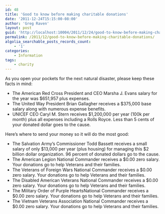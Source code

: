 ```yaml
---
id: 48
title: 'Good to know before making charitable donations'
date: '2011-12-24T15:15:00-08:00'
author: 'Greg Raven'
layout: post
guid: 'http://localhost:10004/2011/12/24/good-to-know-before-making-charitable-donations/'
permalink: /2011/12/good-to-know-before-making-charitable-donations/
algolia_searchable_posts_records_count:
    - '1'
categories:
    - Information
tags:
    - charity
---
```


As you open your pockets for the next natural disaster, please keep these facts in mind:

- The American Red Cross President and CEO Marsha J. Evans salary for the year was $651,957 plus expenses.
- The United Way President Brian Gallagher receives a $375,000 base salary along with numerous expense benefits.
- UNICEF CEO Caryl M. Stern receives $1,200,000 per year (100k per month) plus all expenses including a Rolls Royce. Less than 5 cents of your donated dollar goes to the cause.

Here’s where to send your money so it will do the most good:

- The Salvation Army’s Commissioner Todd Bassett receives a small salary of only $13,000 per year (plus housing) for managing this $2 billion dollar organization. 96 percent of donated dollars go to the cause.
- The American Legion National Commander receives a $0.00 zero salary. Your donations go to help Veterans and their families.
- The Veterans of Foreign Wars National Commander receives a $0.00 zero salary. Your donations go to help Veterans and their families.
- The Disabled American Veterans National Commander receives a $0.00 zero salary. Your donations go to help Veterans and their families.
- The Military Order of Purple HeartsNational Commander receives a $0.00 zero salary. Your donations go to help Veterans and their families.
- The Vietnam Veterans Association National Commander receives a $0.00 zero salary. Your donations go to help Veterans and their families.